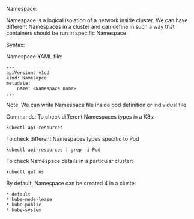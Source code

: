Namespace:

Namespace is a logical isolation of a network inside cluster. We can have different Namespaces in a cluster and can define in such a way that containers should be run in specific Namespace

Syntax:

Namespace YAML file:

```
---
apiVersion: v1cd
kind: Namesapce
metadata:
    name: <Namespace name>
...
```

Note: We can write Namespace file inside pod definition or individual file

Commands:
To check different Namespaces types in a K8s:
```
kubectl api-resources
```

To check different Namespaces types specific to Pod

```
kubectl api-resources | grep -i Pod
```

To check Namespace details in a particular cluster:

```
kubectl get ns
```

By default, Namespace can be created 4 in a cluste:
```
* default 
* kube-node-lease
* kube-public
* kube-system
```


